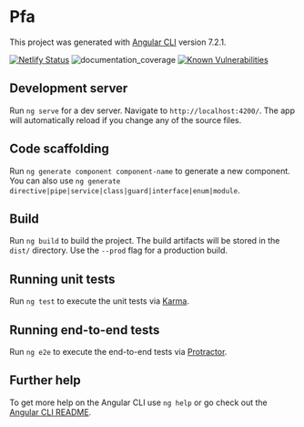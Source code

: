 # Pfa
This project was generated with [Angular CLI](https://github.com/angular/angular-cli) version 7.2.1.

[![Netlify Status](https://api.netlify.com/api/v1/badges/c4bc3399-76d1-46db-826b-1365c0d54644/deploy-status)](https://app.netlify.com/sites/4c/deploys) ![documentation_coverage](https://4c-docs-compodoc.netlify.com/images/coverage-badge-documentation.svg) [![Known Vulnerabilities](https://snyk.io/test/github/Samet-MohamedAmin/pfa_angular/badge.svg?targetFile=package.json)](https://snyk.io/test/github/Samet-MohamedAmin/pfa_angular?targetFile=package.json)

## Development server

Run `ng serve` for a dev server. Navigate to `http://localhost:4200/`. The app will automatically reload if you change any of the source files.

## Code scaffolding

Run `ng generate component component-name` to generate a new component. You can also use `ng generate directive|pipe|service|class|guard|interface|enum|module`.

## Build

Run `ng build` to build the project. The build artifacts will be stored in the `dist/` directory. Use the `--prod` flag for a production build.

## Running unit tests

Run `ng test` to execute the unit tests via [Karma](https://karma-runner.github.io).

## Running end-to-end tests

Run `ng e2e` to execute the end-to-end tests via [Protractor](http://www.protractortest.org/).

## Further help

To get more help on the Angular CLI use `ng help` or go check out the [Angular CLI README](https://github.com/angular/angular-cli/blob/master/README.md).
